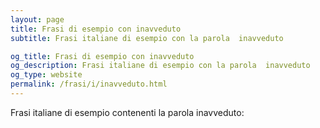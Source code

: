 ```yaml
---
layout: page
title: Frasi di esempio con inavveduto 
subtitle: Frasi italiane di esempio con la parola  inavveduto

og_title: Frasi di esempio con inavveduto 
og_description: Frasi italiane di esempio con la parola  inavveduto
og_type: website
permalink: /frasi/i/inavveduto.html
---
```


Frasi italiane di esempio contenenti la parola inavveduto:


